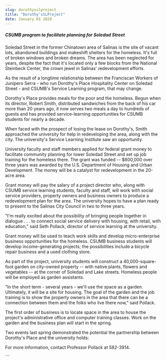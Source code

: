 ```yaml
---
slug: dorothysslproject
title: "Dorothy'sSLProject"
date: January 01 2020
---
```


 
<h5>CSUMB program to facilitate planning for Soledad Street</h5>
<p>
  Soledad Street in the former Chinatown area of Salinas is the site of vacant
  lots, abandoned buildings and makeshift shelters for the homeless. It's full
  of broken windows and broken dreams. The area has been neglected for years,
  despite the fact that it's located only a few blocks from the National
  Steinbeck Center, the crown jewel in Salinas' redevelopment efforts.
</p>
<p>
  As the result of a longtime relationship between the Franciscan Workers of
  Junipero Serra - who run Dorothy's Place Hospitality Center on Soledad Street
  - and CSUMB's Service Learning program, that may change.
</p>
<p>
  Dorothy's Place provides meals for the poor and the homeless. Begun when its
  director, Robert Smith, distributed sandwiches from the back of his car more
  than 20 years ago, it now serves two meals a day to hundreds of guests and has
  provided service-learning opportunities for CSUMB students for nearly a
  decade.
</p>
<p>
  When faced with the prospect of losing the lease on Dorothy's, Smith
  approached the university for help in redeveloping the area, along with the
  city. The university's Service Learning Institute saw an opportunity.
</p>
<p>
  University faculty and staff members applied for federal grant money to
  facilitate community planning for lower Soledad Street and set up job training
  for the homeless there. The grant was funded -- $600,000 over three years was
  awarded by the U.S. Department of Housing and Urban Development. The money
  will be a catalyst for redevelopment in the 20-acre area.
</p>
<p>
  Grant money will pay the salary of a project director who, along with CSUMB
  service learning students, faculty and staff, will work with social service
  providers, property owners and business owners to produce a redevelopment plan
  for the area. The university hopes to have a plan ready to present to the
  Salinas City Council in two to three years.
</p>
<p>
  "I'm really excited about the possibility of bringing people together in
  dialogue . . . to connect social service delivery with housing, with retail,
  with education," said Seth Pollack, director of service learning at the
  university.
</p>
<p>
  Grant money will be used to teach work skills and develop micro-enterprise
  business opportunities for the homeless. CSUMB business students will develop
  income-generating projects; the possibilities include a bicycle repair
  business and a used clothing store.
</p>
<p>
  As part of the project, university students will construct a
  40,000-square-foot garden on city-owned property -- with native plants,
  flowers and vegetables -- at the corner of Soledad and Lake streets. Homeless
  people will be employed as garden assistants.
</p>
<p>
  "In the short term - several years - we'll use the space as a garden.
  Ultimately, it will be a site for housing. The goal of the garden and the job
  training is to show the property owners in the area that there can be a
  connection between them and the folks who live there now," said Pollack.
</p>
<p>
  The first order of business is to locate space in the area to house the
  project's administrative office and computer training classes. Work on the
  garden and the business plan will start in the spring.
</p>
<p>
  Two events last spring demonstrated the potential the partnership between
  Dorothy's Place and the university holds:
</p>
<p>For more information, contact Professor Pollack at 582-3914.</p>
```
